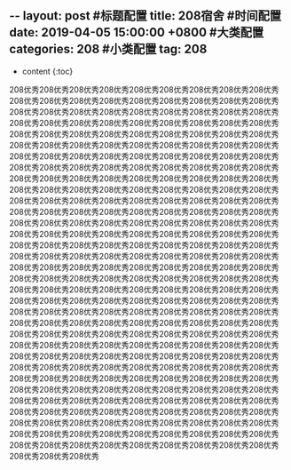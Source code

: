 --
layout: post
#标题配置
title:  208宿舍
#时间配置
date:   2019-04-05 15:00:00 +0800
#大类配置
categories: 208
#小类配置
tag: 208
---

* content
{:toc}


208优秀208优秀208优秀208优秀208优秀208优秀208优秀208优秀208优秀208优秀208优秀208优秀208优秀208优秀208优秀208优秀208优秀208优秀208优秀208优秀208优秀208优秀208优秀208优秀208优秀208优秀208优秀208优秀208优秀208优秀208优秀208优秀208优秀208优秀208优秀208优秀208优秀208优秀208优秀208优秀208优秀208优秀208优秀208优秀208优秀208优秀208优秀208优秀208优秀208优秀208优秀208优秀208优秀208优秀208优秀208优秀208优秀208优秀208优秀208优秀208优秀208优秀208优秀208优秀208优秀208优秀208优秀208优秀208优秀208优秀208优秀208优秀208优秀208优秀208优秀208优秀208优秀208优秀208优秀208优秀208优秀208优秀208优秀208优秀208优秀208优秀208优秀208优秀208优秀208优秀208优秀208优秀208优秀208优秀208优秀208优秀208优秀208优秀208优秀208优秀208优秀208优秀208优秀208优秀208优秀208优秀208优秀208优秀208优秀208优秀208优秀208优秀208优秀208优秀208优秀208优秀208优秀208优秀208优秀208优秀208优秀208优秀208优秀208优秀208优秀208优秀208优秀208优秀208优秀208优秀208优秀208优秀208优秀208优秀208优秀208优秀208优秀208优秀208优秀208优秀208优秀208优秀208优秀208优秀208优秀208优秀208优秀208优秀208优秀208优秀208优秀208优秀208优秀208优秀208优秀208优秀208优秀208优秀208优秀208优秀208优秀208优秀208优秀208优秀208优秀208优秀208优秀208优秀208优秀208优秀208优秀208优秀208优秀208优秀208优秀208优秀208优秀208优秀208优秀208优秀208优秀208优秀208优秀208优秀208优秀208优秀208优秀208优秀208优秀208优秀208优秀208优秀208优秀208优秀208优秀208优秀208优秀208优秀208优秀208优秀208优秀208优秀208优秀208优秀208优秀208优秀208优秀208优秀208优秀208优秀208优秀208优秀208优秀208优秀208优秀208优秀208优秀208优秀208优秀208优秀208优秀208优秀208优秀208优秀208优秀208优秀208优秀208优秀208优秀208优秀208优秀208优秀208优秀208优秀208优秀208优秀208优秀208优秀208优秀208优秀208优秀208优秀208优秀208优秀208优秀208优秀208优秀208优秀208优秀208优秀208优秀208优秀208优秀208优秀208优秀208优秀208优秀208优秀208优秀208优秀208优秀208优秀208优秀208优秀208优秀208优秀208优秀208优秀208优秀208优秀208优秀208优秀208优秀208优秀208优秀208优秀208优秀208优秀208优秀208优秀208优秀208优秀208优秀208优秀208优秀208优秀208优秀208优秀208优秀208优秀208优秀208优秀208优秀208优秀208优秀208优秀208优秀208优秀208优秀208优秀

